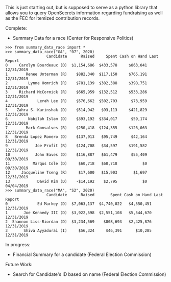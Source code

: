 This is just starting out, but is supposed to serve as a python library that allows you to query OpenSecrets information regarding fundraising as well as the FEC for itemized contribution records.

Complete:
- Summary Data for a race (Center for Responsive Politics)
```
>>> from summary_data_race import *
>>> summary_data_race("GA", "07", 2020)
                  Candidate      Raised     Spent Cash on Hand Last Report
0     Carolyn Bourdeaux (D)  $1,154,686  $433,578     $863,041  12/31/2019
1        Renee Unterman (R)    $882,340  $117,150     $765,191  12/31/2019
2         Lynne Homrich (R)    $781,139  $382,388     $398,751  12/31/2019
3     Richard McCormick (R)    $665,959  $132,512     $533,286  12/31/2019
4             Lerah Lee (R)    $576,662  $502,703      $73,959  12/31/2019
5    Zahra S. Karinshak (D)    $514,942   $93,113     $421,829  12/31/2019
6         Nabilah Islam (D)    $393,192  $334,017      $59,174  12/31/2019
7        Mark Gonsalves (R)    $250,418  $124,355     $126,063  12/31/2019
8   Brenda Lopez Romero (D)    $137,913   $95,749      $42,164  12/31/2019
9            Joe Profit (R)    $124,708   $34,597     $191,582  12/31/2019
10           John Eaves (D)    $116,887   $61,479      $55,409  09/30/2019
11          Marqus Cole (D)     $60,718   $60,718           $0  09/30/2019
12     Jacqueline Tseng (R)     $17,600   $15,903       $1,697  12/31/2019
13            David Kim (D)    -$14,192    $2,795           $0  04/04/2019
>>> summary_data_race("MA", "S2", 2020)
                  Candidate      Raised       Spent Cash on Hand Last Report
0             Ed Markey (D)  $7,063,137  $4,740,022   $4,550,451  12/31/2019
1       Joe Kennedy III (D)  $3,922,598  $2,551,108   $5,544,670  12/31/2019
2  Shannon Liss-Riordan (D)  $3,234,569    $808,693   $2,425,876  12/31/2019
3       Shiva Ayyadurai (I)     $56,324     $46,391      $10,285  12/31/2019
```

In progress:
- Financial Summary for a candidate (Federal Election Commission)

Future Work:
- Search for Candidate's ID based on name (Federal Election Commission)
